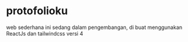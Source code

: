 # protofolioku
web sederhana ini sedang dalam pengembangan, di buat menggunakan ReactJs  dan tailwindcss versi 4 
